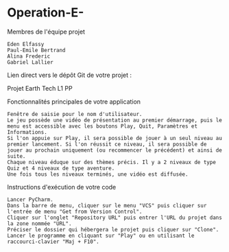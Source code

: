 # Operation-E-
Membres de l'équipe projet

    Eden Elfassy
    Paul-Emile Bertrand
    Alina Frederic
    Gabriel Lallier

Lien direct vers le dépôt Git de votre projet : 




Projet Earth Tech L1 PP

Fonctionnalités principales de votre application

    Fenêtre de saisie pour le nom d'utilisateur.
    Le jeu possède une vidéo de présentation au premier démarrage, puis le menu est accessible avec les boutons Play, Quit, Paramètres et Informations.
    Si l'on appuie sur Play, il sera possible de jouer à un seul niveau au premier lancement. Si l'on réussit ce niveau, il sera possible de jouer au prochain uniquement (ou recommencer le précédent) et ainsi de suite.
    Chaque niveau éduque sur des thèmes précis. Il y a 2 niveaux de type Quiz et 4 niveaux de type aventure.
    Une fois tous les niveaux terminés, une vidéo est diffusée.


Instructions d'exécution de votre code

    Lancer PyCharm.
    Dans la barre de menu, cliquer sur le menu "VCS" puis cliquer sur l'entrée de menu "Get from Version Control".
    Cliquer sur l'onglet "Repository URL" puis entrer l'URL du projet dans la zone nommée "URL".
    Préciser le dossier qui hébergera le projet puis cliquer sur "Clone".
    Lancer le programme en cliquant sur "Play" ou en utilisant le raccourci-clavier "Maj + F10".
